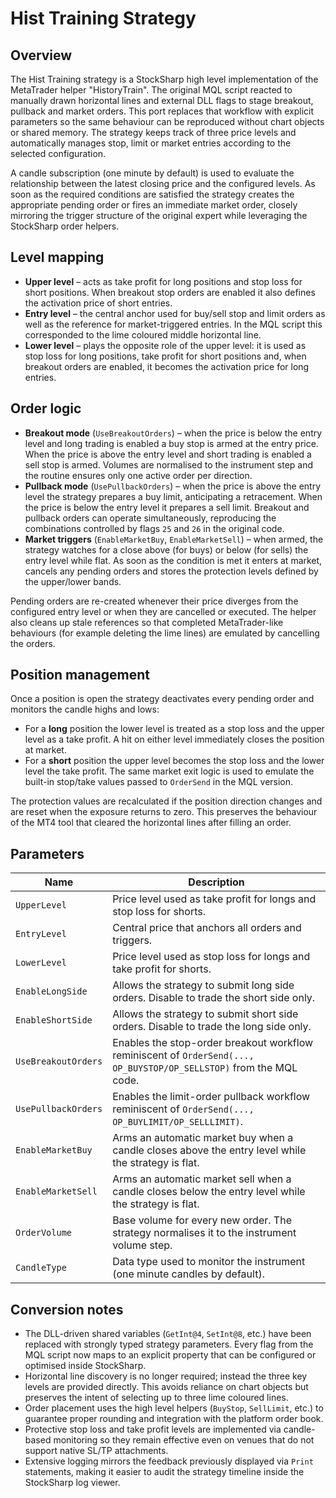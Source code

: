 # Hist Training Strategy

## Overview
The Hist Training strategy is a StockSharp high level implementation of the MetaTrader helper "HistoryTrain". The original MQL script reacted to manually drawn horizontal lines and external DLL flags to stage breakout, pullback and market orders. This port replaces that workflow with explicit parameters so the same behaviour can be reproduced without chart objects or shared memory. The strategy keeps track of three price levels and automatically manages stop, limit or market entries according to the selected configuration.

A candle subscription (one minute by default) is used to evaluate the relationship between the latest closing price and the configured levels. As soon as the required conditions are satisfied the strategy creates the appropriate pending order or fires an immediate market order, closely mirroring the trigger structure of the original expert while leveraging the StockSharp order helpers.

## Level mapping
* **Upper level** – acts as take profit for long positions and stop loss for short positions. When breakout stop orders are enabled it also defines the activation price of short entries.
* **Entry level** – the central anchor used for buy/sell stop and limit orders as well as the reference for market-triggered entries. In the MQL script this corresponded to the lime coloured middle horizontal line.
* **Lower level** – plays the opposite role of the upper level: it is used as stop loss for long positions, take profit for short positions and, when breakout orders are enabled, it becomes the activation price for long entries.

## Order logic
* **Breakout mode** (`UseBreakoutOrders`) – when the price is below the entry level and long trading is enabled a buy stop is armed at the entry price. When the price is above the entry level and short trading is enabled a sell stop is armed. Volumes are normalised to the instrument step and the routine ensures only one active order per direction.
* **Pullback mode** (`UsePullbackOrders`) – when the price is above the entry level the strategy prepares a buy limit, anticipating a retracement. When the price is below the entry level it prepares a sell limit. Breakout and pullback orders can operate simultaneously, reproducing the combinations controlled by flags `25` and `26` in the original code.
* **Market triggers** (`EnableMarketBuy`, `EnableMarketSell`) – when armed, the strategy watches for a close above (for buys) or below (for sells) the entry level while flat. As soon as the condition is met it enters at market, cancels any pending orders and stores the protection levels defined by the upper/lower bands.

Pending orders are re-created whenever their price diverges from the configured entry level or when they are cancelled or executed. The helper also cleans up stale references so that completed MetaTrader-like behaviours (for example deleting the lime lines) are emulated by cancelling the orders.

## Position management
Once a position is open the strategy deactivates every pending order and monitors the candle highs and lows:

* For a **long** position the lower level is treated as a stop loss and the upper level as a take profit. A hit on either level immediately closes the position at market.
* For a **short** position the upper level becomes the stop loss and the lower level the take profit. The same market exit logic is used to emulate the built-in stop/take values passed to `OrderSend` in the MQL version.

The protection values are recalculated if the position direction changes and are reset when the exposure returns to zero. This preserves the behaviour of the MT4 tool that cleared the horizontal lines after filling an order.

## Parameters
| Name | Description |
| --- | --- |
| `UpperLevel` | Price level used as take profit for longs and stop loss for shorts. |
| `EntryLevel` | Central price that anchors all orders and triggers. |
| `LowerLevel` | Price level used as stop loss for longs and take profit for shorts. |
| `EnableLongSide` | Allows the strategy to submit long side orders. Disable to trade the short side only. |
| `EnableShortSide` | Allows the strategy to submit short side orders. Disable to trade the long side only. |
| `UseBreakoutOrders` | Enables the stop-order breakout workflow reminiscent of `OrderSend(..., OP_BUYSTOP/OP_SELLSTOP)` from the MQL code. |
| `UsePullbackOrders` | Enables the limit-order pullback workflow reminiscent of `OrderSend(..., OP_BUYLIMIT/OP_SELLLIMIT)`. |
| `EnableMarketBuy` | Arms an automatic market buy when a candle closes above the entry level while the strategy is flat. |
| `EnableMarketSell` | Arms an automatic market sell when a candle closes below the entry level while the strategy is flat. |
| `OrderVolume` | Base volume for every new order. The strategy normalises it to the instrument volume step. |
| `CandleType` | Data type used to monitor the instrument (one minute candles by default). |

## Conversion notes
* The DLL-driven shared variables (`GetInt@4`, `SetInt@8`, etc.) have been replaced with strongly typed strategy parameters. Every flag from the MQL script now maps to an explicit property that can be configured or optimised inside StockSharp.
* Horizontal line discovery is no longer required; instead the three key levels are provided directly. This avoids reliance on chart objects but preserves the intent of selecting up to three lime coloured lines.
* Order placement uses the high level helpers (`BuyStop`, `SellLimit`, etc.) to guarantee proper rounding and integration with the platform order book.
* Protective stop loss and take profit levels are implemented via candle-based monitoring so they remain effective even on venues that do not support native SL/TP attachments.
* Extensive logging mirrors the feedback previously displayed via `Print` statements, making it easier to audit the strategy timeline inside the StockSharp log viewer.
